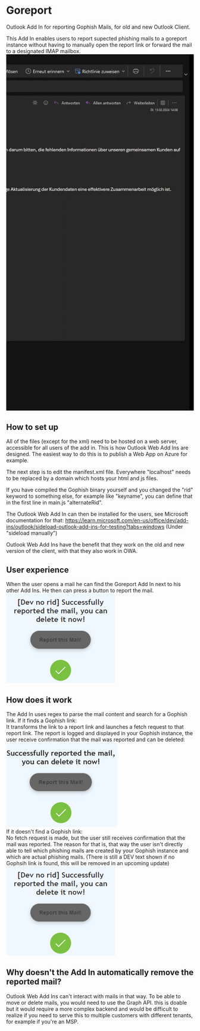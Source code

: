# Goreport
Outlook Add In for reporting Gophish Mails, for old and new Outlook Client.

This Add In enables users to report supected phishing mails to a goreport instance without having to manually open the report link or forward the mail to a designated IMAP mailbox.
<br>
![Example Picture](assets/goreport_example_gif.gif)

<h2>How to set up</h2>

All of the files (except for the xml) need to be hosted on a web server, accessible for all users of the add in.
This is how Outlook Web Add Ins are designed.
The easiest way to do this is to publish a Web App on Azure for example.

The next step is to edit the manifest.xml file.
Everywhere "localhost" needs to be replaced by a domain which hosts your html and js files.

If you have compiled the Gophish binary yourself and you changed the "rid" keyword to something else, for example like "keyname", you can define that in the first line in main.js "alternateRid".

The Outlook Web Add In can then be installed for the users, see Microsoft documentation for that: <a>https://learn.microsoft.com/en-us/office/dev/add-ins/outlook/sideload-outlook-add-ins-for-testing?tabs=windows</a> (Under "sideload manually")

Outlook Web Add Ins have the benefit that they work on the old and new version of the client, with that they also work in OWA.

<h2>User experience</h2>

When the user opens a mail he can find the Goreport Add In next to his other Add Ins.
He then can press a button to report the mail.
<br>
![Example picture two](assets/goreport_example2.png)

<h2>How does it work</h2>

The Add In uses regex to parse the mail content and search for a Gophish link.
If it finds a Gophish link:
<br>
It transforms the link to a report link and launches a fetch request to that report link.
The report is logged and displayed in your Gophish instance, the user receive confirmation that the mail was reported and can be deleted:
<br>
![Example picture two](assets/goreport_example3.png)
<br>
If it doesn't find a Gophish link:
<br>
No fetch request is made, but the user still receives confirmation that the mail was reported.
The reason for that is, that way the user isn't directly able to tell which phishing mails are created by your Gophish instance and which are actual phishing mails.
(There is still a DEV text shown if no Gophsih link is found, this will be removed in an upcoming update)
<br>
![Example picture two](assets/goreport_example2.png)

<h2>Why doesn't the Add In automatically remove the reported mail?</h2>

Outlook Web Add Ins can't interact with mails in that way.
To be able to move or delete mails, you would need to use the Graph API. this is doable but it would require a more complex backend and would be difficult to realize if you need to serve this to multiple customers with different tenants, for example if you're an MSP.
